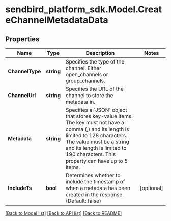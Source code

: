 
# sendbird_platform_sdk.Model.CreateChannelMetadataData

## Properties

Name | Type | Description | Notes
------------ | ------------- | ------------- | -------------
**ChannelType** | **string** | Specifies the type of the channel. Either open_channels or group_channels. | 
**ChannelUrl** | **string** | Specifies the URL of the channel to store the metadata in. | 
**Metadata** | **string** | Specifies a &#x60;JSON&#x60; object that stores key-value items. The key must not have a comma (,) and its length is limited to 128 characters. The value must be a string and its length is limited to 190 characters. This property can have up to 5 items. | 
**IncludeTs** | **bool** | Determines whether to include the timestamp of when a metadata has been created in the response. (Default: false) | [optional] 

[[Back to Model list]](../README.md#documentation-for-models)
[[Back to API list]](../README.md#documentation-for-api-endpoints)
[[Back to README]](../README.md)

